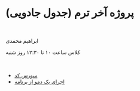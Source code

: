 <h1>پروژه آخر ترم (جدول جادویی)</h1>
<br>
<p>ابراهیم محمدی</p>
<p>کلاس ساعت ۱۰ تا ۱۲:۳۰ روز شنبه</p>
<br>
<ul>
    <li><a href="https://github.com/N0t-Eb1/magic-table/blob/main/magic-table.cs">سورس کد</a></li>
    <li><a href="https://dotnetfiddle.net/pSZY85">اجرای یک دمو از برنامه</a></li>
</ul>
